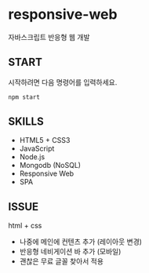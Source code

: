 # responsive-web
자바스크립트 반응형 웹 개발

## START
시작하려면 다음 명령어를 입력하세요.
```bash
npm start
```
## SKILLS
* HTML5 + CSS3
* JavaScript
* Node.js
* Mongodb (NoSQL)
* Responsive Web
* SPA

## ISSUE
html + css
* 나중에 메인에 컨텐츠 추가 (레이아웃 변경)
* 반응형 네비게이션 바 추가 (모바일)
* 괜찮은 무료 글꼴 찾아서 적용